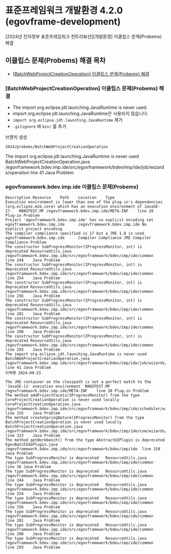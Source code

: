 # 표준프레임워크 개발환경 4.2.0 (egovframe-development)

[2024년 전자정부 표준프레임워크 컨트리뷰션][개발환경] 이클립스 문제(Probems) 해결

## 이클립스 문제(Probems) 해결 목차
- [[BatchWebProjectCreationOperation] 이클립스 문제(Probems) 해결](#objectoptimisticlockingfailureexception이클립스-문제probems-해결)

### [BatchWebProjectCreationOperation] 이클립스 문제(Probems) 해결
- The import org.eclipse.jdt.launching.JavaRuntime is never used
- import org.eclipse.jdt.launching.JavaRuntime은 사용되지 않습니다.
- `import org.eclipse.jdt.launching.JavaRuntime` 제거
- `.gitignore` 에 `bin/` 를 추가

브랜치 생성
```
2024/probems/BatchWebProjectCreationOperation
```

The import org.eclipse.jdt.launching.JavaRuntime is never used	BatchWebProjectCreationOperation.java	/egovframework.bdev.imp.ide/src/egovframework/bdev/imp/ide/job/wizards/operation	line 41	Java Problem

### egovframework.bdev.imp.ide 이클립스 문제(Probems)

```
Description	Resource	Path	Location	Type
Execution environment is lower than one of the plug-in's dependencies (org.eclipse.m2e.core) which has an execution environment of JavaSE-17.	MANIFEST.MF	/egovframework.bdev.imp.ide/META-INF	line 28	Plug-in Problem
Project 'egovframework.bdev.imp.ide' has no explicit encoding set	egovframework.bdev.imp.ide		/egovframework.bdev.imp.ide	No explicit project encoding
The compiler compliance specified is 17 but a JRE 1.8 is used	egovframework.bdev.imp.ide		Compiler Compliance	JRE Compiler Compliance Problem
The constructor SubProgressMonitor(IProgressMonitor, int) is deprecated	ResourceUtils.java	/egovframework.bdev.imp.ide/src/egovframework/bdev/imp/ide/common	line 244	Java Problem
The constructor SubProgressMonitor(IProgressMonitor, int) is deprecated	ResourceUtils.java	/egovframework.bdev.imp.ide/src/egovframework/bdev/imp/ide/common	line 254	Java Problem
The constructor SubProgressMonitor(IProgressMonitor, int) is deprecated	ResourceUtils.java	/egovframework.bdev.imp.ide/src/egovframework/bdev/imp/ide/common	line 256	Java Problem
The constructor SubProgressMonitor(IProgressMonitor, int) is deprecated	ResourceUtils.java	/egovframework.bdev.imp.ide/src/egovframework/bdev/imp/ide/common	line 281	Java Problem
The constructor SubProgressMonitor(IProgressMonitor, int) is deprecated	ResourceUtils.java	/egovframework.bdev.imp.ide/src/egovframework/bdev/imp/ide/common	line 290	Java Problem
The constructor SubProgressMonitor(IProgressMonitor, int) is deprecated	ResourceUtils.java	/egovframework.bdev.imp.ide/src/egovframework/bdev/imp/ide/common	line 293	Java Problem
The import org.eclipse.jdt.launching.JavaRuntime is never used	BatchWebProjectCreationOperation.java	/egovframework.bdev.imp.ide/src/egovframework/bdev/imp/ide/job/wizards/operation	line 41	Java Problem
이백행 2024-09-23

The JRE container on the classpath is not a perfect match to the 'JavaSE-11' execution environment	MANIFEST.MF	/egovframework.bdev.imp.ide/META-INF	line 28	Plug-in Problem
The method addProjectFacets(IProgressMonitor) from the type CoreProjectCreationOperation is never used locally	CoreProjectCreationOperation.java	/egovframework.bdev.imp.ide/src/egovframework/bdev/imp/ide/scheduler/wizards/operation	line 155	Java Problem
The method createSpringNature(IProgressMonitor) from the type BatchProjectCreationOperation is never used locally	BatchProjectCreationOperation.java	/egovframework.bdev.imp.ide/src/egovframework/bdev/imp/ide/com/wizards/operation	line 323	Java Problem
The method getWorkbench() from the type AbstractUIPlugin is deprecated	EgovBatchIdePlugin.java	/egovframework.bdev.imp.ide/src/egovframework/bdev/imp/ide	line 158	Java Problem
The type SubProgressMonitor is deprecated	ResourceUtils.java	/egovframework.bdev.imp.ide/src/egovframework/bdev/imp/ide/common	line 36	Java Problem
The type SubProgressMonitor is deprecated	ResourceUtils.java	/egovframework.bdev.imp.ide/src/egovframework/bdev/imp/ide/common	line 244	Java Problem
The type SubProgressMonitor is deprecated	ResourceUtils.java	/egovframework.bdev.imp.ide/src/egovframework/bdev/imp/ide/common	line 254	Java Problem
The type SubProgressMonitor is deprecated	ResourceUtils.java	/egovframework.bdev.imp.ide/src/egovframework/bdev/imp/ide/common	line 256	Java Problem
The type SubProgressMonitor is deprecated	ResourceUtils.java	/egovframework.bdev.imp.ide/src/egovframework/bdev/imp/ide/common	line 281	Java Problem
The type SubProgressMonitor is deprecated	ResourceUtils.java	/egovframework.bdev.imp.ide/src/egovframework/bdev/imp/ide/common	line 290	Java Problem
The type SubProgressMonitor is deprecated	ResourceUtils.java	/egovframework.bdev.imp.ide/src/egovframework/bdev/imp/ide/common	line 293	Java Problem
```
